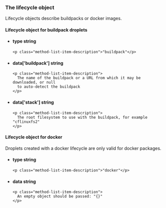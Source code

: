 <div class='no-margin'></div>

### The lifecycle object

Lifecycle objects describe buildpacks or docker images.

#### Lifecycle object for buildpack droplets

<ul class="method-list-group">
  <li class="method-list-item">
    <h4 class="method-list-item-label">
      type
      <span class="method-list-item-type">string</span>
    </h4>

    <p class="method-list-item-description">"buildpack"</p>
  </li>
  <li class="method-list-item">
    <h4 class="method-list-item-label">
      data['buildpack']
      <span class="method-list-item-type">string</span>
    </h4>

    <p class="method-list-item-description">
      The name of the buildpack or a URL from which it may be downloaded, or null
      to auto-detect the buildpack
    </p>
  </li>
  <li class="method-list-item">
    <h4 class="method-list-item-label">
      data['stack']
      <span class="method-list-item-type">string</span>
    </h4>

    <p class="method-list-item-description">
      The root filesystem to use with the buildpack, for example "cflinuxfs2"
    </p>
  </li>
</ul>

#### Lifecycle object for docker

Droplets created with a docker lifecycle are only valid for docker packages.

<ul class="method-list-group">
  <li class="method-list-item">
    <h4 class="method-list-item-label">
      type
      <span class="method-list-item-type">string</span>
    </h4>

    <p class="method-list-item-description">"docker"</p>
  </li>
  <li class="method-list-item">
    <h4 class="method-list-item-label">
      data
      <span class="method-list-item-type">string</span>
    </h4>

    <p class="method-list-item-description">
      An empty object should be passed: "{}"
    </p>
  </li>
</ul>

